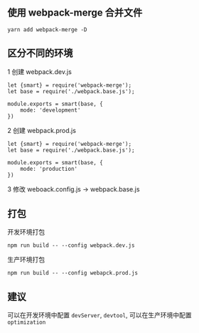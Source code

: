 
## 使用 webpack-merge 合并文件
```
yarn add webpack-merge -D
```

## 区分不同的环境
1 创建 webpack.dev.js
```
let {smart} = require('webpack-merge');
let base = require('./webpack.base.js');

module.exports = smart(base, {
    mode: 'development'
})
```
2 创建 webpack.prod.js
```
let {smart} = require('webpack-merge');
let base = require('./webpack.base.js');

module.exports = smart(base, {
    mode: 'production'
})
```

3 修改 weboack.config.js -> webpack.base.js


## 打包
开发环境打包
```
npm run build -- --config webpack.dev.js
```
生产环境打包
```
npm run build -- --config webapck.prod.js
```

## 建议
可以在开发环境中配置 `devServer`, `devtool`,
可以在生产环境中配置 `optimization`
